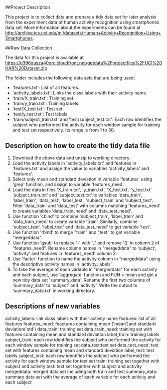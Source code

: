##Project Description

This project is to collect data and prepare a tidy data set for later analysis from the experiment data of human activity recognition using smartphones data set. More information about the experiments can be found at http://archive.ics.uci.edu/ml/datasets/Human+Activity+Recognition+Using+Smartphones.

##Raw Data Collection

The data for this project is available at https://d396qusza40orc.cloudfront.net/getdata%2Fprojectfiles%2FUCI%20HAR%20Dataset.zip

The folder includes the following data sets that are being used:
  - 'features.txt': List of all features.
- 'activity_labels.txt': Links the class labels with their activity name.
- 'train/X_train.txt': Training set.
- 'train/y_train.txt': Training labels.
- 'test/X_test.txt': Test set.
- 'test/y_test.txt': Test labels.
- 'train/subject_train.txt' and 'test/subject_test.txt': Each row identifies the subject who performed the activity for each window sample for training and test set respectively. Its range is from 1 to 30.

## Description on how to create the tidy data file 

1.	Download the above data and unzip to working directory.
2.	Load the activity labels in 'activity_labels.txt' and features in 'features.txt' and assign the value to variables 'activity_labels' and 'features'. 
3.	Select only mean and standard deviation in variable 'features' using 'grep' function, and assign to variable 'features_need'.
4.	Load the data in files 'X_train.txt', 'y_train.txt', 'X_test.txt', 'y_test.txt' 'subject_train.txt' and 'subject_test.txt' to variables 'data_train', 'label_train', 'data_test', 'label_test', 'subject_train' and 'subject_test'. Filter 'data_train' and 'data_test' with columns matching 'features_need' to create variables 'data_train_need' and 'data_test_need'.
5.	Use function 'cbind' to combine 'subject_train', 'label_train' and 'data_train_need' to create variable 'train'. Similarly, combine 'subject_test', 'label_test' and 'data_test_need' to get variable 'test'. 
6.	Use function 'rbind' to merge "train" and "test" to get variable "mergeddata".
7.	Use function 'gsub' to replace '-' with '_' and remove '()' in column 2 of "features_need". Rename column names in "mergeddata" to 'subject', 'activity' and features in 'features_need' column 2. 
8.	Use 'factor' function to name the activity column in "mergeddata" using the descriptive activity names in 'activity_labels'. 
9.	To take the average of each variable in "mergeddata" for each activity and each subject, use 'aggregate' function and FUN = mean and get a new tidy data set 'summary_data'. Rename the first two columns of 'summary_data' to 'subject' and 'activity'. Write the output to 'summary_data.txt' in working directory. 

## Descriptions of new variables

activity_labels: link class labels with their activity name
features: list of all features
features_need: feactures containing mean ('mean')and standard deviation('std')
data_train: training set
data_train_need: training set with features containing mean and standard deviation
label_train: training labels
subject_train: each row identifies the subject who performed the activity for each window sample for training set
data_test:test set
data_test_need: test set with features containing mean and standard deviation
label_test: test labels
subject_test: each row identifies the subject who performed the activity for each window sample for test set
train: training set together with subject and activity
test: test set together with subject and activity
mergeddata: merged data set including both train and test
summary_data: summary data set with the average of each variable for each activity and each subject
